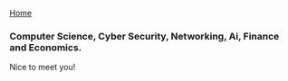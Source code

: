 [Home](index.md)
### Computer Science, Cyber Security, Networking, Ai, Finance and Economics.
Nice to meet you!
